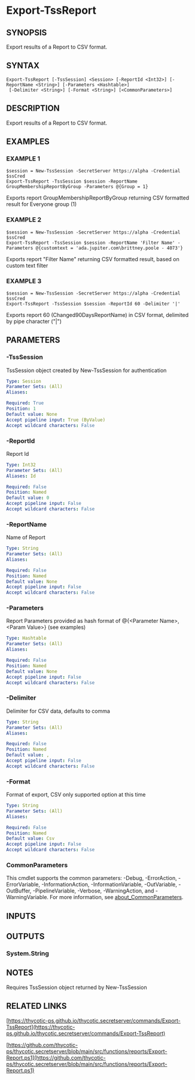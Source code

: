 # Export-TssReport

## SYNOPSIS
Export results of a Report to CSV format.

## SYNTAX

```
Export-TssReport [-TssSession] <Session> [-ReportId <Int32>] [-ReportName <String>] [-Parameters <Hashtable>]
 [-Delimiter <String>] [-Format <String>] [<CommonParameters>]
```

## DESCRIPTION
Export results of a Report to CSV format.

## EXAMPLES

### EXAMPLE 1
```
$session = New-TssSession -SecretServer https://alpha -Credential $ssCred
Export-TssReport -TssSession $session -ReportName GroupMembershipReportByGroup -Parameters @{Group = 1}
```

Exports report GroupMembershipReportByGroup returning CSV formatted result for Everyone group (1)

### EXAMPLE 2
```
$session = New-TssSession -SecretServer https://alpha -Credential $ssCred
Export-TssReport -TssSession $session -ReportName 'Filter Name' -Parameters @{customtext = 'ada.jupiter.com\brittney.poole - 4073'}
```

Exports report "Filter Name" returning CSV formatted result, based on custom text filter

### EXAMPLE 3
```
$session = New-TssSession -SecretServer https://alpha -Credential $ssCred
Export-TssReport -TssSession $session -ReportId 60 -Delimiter '|'
```

Exports report 60 (Changed90DaysReportName) in CSV format, delimited by pipe character ("|")

## PARAMETERS

### -TssSession
TssSession object created by New-TssSession for authentication

```yaml
Type: Session
Parameter Sets: (All)
Aliases:

Required: True
Position: 1
Default value: None
Accept pipeline input: True (ByValue)
Accept wildcard characters: False
```

### -ReportId
Report Id

```yaml
Type: Int32
Parameter Sets: (All)
Aliases: Id

Required: False
Position: Named
Default value: 0
Accept pipeline input: False
Accept wildcard characters: False
```

### -ReportName
Name of Report

```yaml
Type: String
Parameter Sets: (All)
Aliases:

Required: False
Position: Named
Default value: None
Accept pipeline input: False
Accept wildcard characters: False
```

### -Parameters
Report Parameters provided as hash format of @{\<Parameter Name\>,\<Param Value\>} (see examples)

```yaml
Type: Hashtable
Parameter Sets: (All)
Aliases:

Required: False
Position: Named
Default value: None
Accept pipeline input: False
Accept wildcard characters: False
```

### -Delimiter
Delimiter for CSV data, defaults to comma

```yaml
Type: String
Parameter Sets: (All)
Aliases:

Required: False
Position: Named
Default value: ,
Accept pipeline input: False
Accept wildcard characters: False
```

### -Format
Format of export, CSV only supported option at this time

```yaml
Type: String
Parameter Sets: (All)
Aliases:

Required: False
Position: Named
Default value: Csv
Accept pipeline input: False
Accept wildcard characters: False
```

### CommonParameters
This cmdlet supports the common parameters: -Debug, -ErrorAction, -ErrorVariable, -InformationAction, -InformationVariable, -OutVariable, -OutBuffer, -PipelineVariable, -Verbose, -WarningAction, and -WarningVariable. For more information, see [about_CommonParameters](http://go.microsoft.com/fwlink/?LinkID=113216).

## INPUTS

## OUTPUTS

### System.String
## NOTES
Requires TssSession object returned by New-TssSession

## RELATED LINKS

[https://thycotic-ps.github.io/thycotic.secretserver/commands/Export-TssReport](https://thycotic-ps.github.io/thycotic.secretserver/commands/Export-TssReport)

[https://github.com/thycotic-ps/thycotic.secretserver/blob/main/src/functions/reports/Export-Report.ps1](https://github.com/thycotic-ps/thycotic.secretserver/blob/main/src/functions/reports/Export-Report.ps1)

